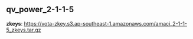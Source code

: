 ## qv_power_2-1-1-5

**zkeys**: <https://vota-zkey.s3.ap-southeast-1.amazonaws.com/amaci_2-1-1-5_zkeys.tar.gz>
